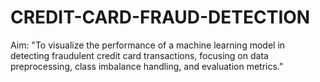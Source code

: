 # CREDIT-CARD-FRAUD-DETECTION
Aim: "To visualize the performance of a machine learning model in detecting fraudulent credit card transactions, focusing on data preprocessing, class imbalance handling, and evaluation metrics."

